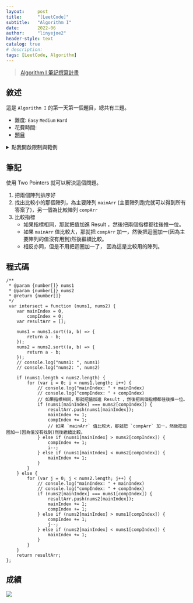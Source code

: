 ```yaml
---
layout:     post
title:      "[LeetCode]"
subtitle:   "Algorithm I"
date:       2022-06
author:     "linyejoe2"
header-style: text
catalog: true
# description: 
tags: [LeetCode, Algorithm]
---
```


>[Algorithm I 筆記撰寫計畫](https://linyejoe2.github.io/2022/06/13/leetcode/Data%20Structure/Data%20Structure%20I/Starting-write-Algorithm-I-Note/)

## 敘述

這是 `Algorithm I` 的第一天第一個題目，總共有三題。

+ 難度: `Easy` `Medium` `Hard`
+ 花費時間: 
+ [題目]()


<details><summary>點我開啟限制與範例</summary>
<pre>

**限制:**

- m == mat.length
- n == mat[i].length
- 1 <= m, n <= 100
- -1000 <= mat[i][j] <= 1000
- 1 <= r, c <= 300

**Example 1:**

```=
Input: nums1 = [1,2,2,1], nums2 = [2,2]
Output: [2,2]
```

**Example 2:**

```=
Input: nums1 = [4,9,5], nums2 = [9,4,9,8,4]
Output: [4,9]
Explanation: [9,4] is also accepted.
```
</pre></details>

## 筆記

使用 Two Pointers 就可以解決這個問題。

1. 把兩個陣列排序好
2. 找出比較小的那個陣列，為主要陣列 `mainArr` (主要陣列跑完就可以得到所有答案了)，另一個為比較陣列 `compArr`
3. 比較指標
    + 如果指標相同，那就把值加進 Result ，然後把兩個指標都往後推一位。
    + 如果 `mainArr` 值比較大，那就把 `compArr` 加一，然後把迴圈加一(因為主要陣列的值沒有用到)然後繼續比較。
    + 相反亦同，但是不用把迴圈加一了， 因為這是比較用的陣列。

## 程式碼

```js=
/**
 * @param {number[]} nums1
 * @param {number[]} nums2
 * @return {number[]}
 */
 var intersect = function (nums1, nums2) {
    var mainIndex = 0,
        compIndex = 0;
    var resultArr = [];

    nums1 = nums1.sort((a, b) => {
        return a - b;
    });
    nums2 = nums2.sort((a, b) => {
        return a - b;
    });
    // console.log("nums1: ", nums1)
    // console.log("nums2: ", nums2)

    if (nums1.length < nums2.length) {
        for (var i = 0; i < nums1.length; i++) {
            // console.log("mainIndex: " + mainIndex)
            // console.log("compIndex: " + compIndex)
            // 如果指標相同，那就把值加進 Result ，然後把兩個指標都往後推一位。
            if (nums1[mainIndex] === nums2[compIndex]) {
                resultArr.push(nums1[mainIndex]);
                mainIndex += 1;
                compIndex += 1;
                // 如果 `mainArr` 值比較大，那就把 `compArr` 加一，然後把迴圈加一(因為值沒有找到)然後繼續比較。
            } else if (nums1[mainIndex] > nums2[compIndex]) {
                compIndex += 1;
                i--;
            } else if (nums1[mainIndex] < nums2[compIndex]) {
                mainIndex += 1;
            }
        }
    } else {
        for (var j = 0; j < nums2.length; j++) {
            // console.log("mainIndex: " + mainIndex)
            // console.log("compIndex: " + compIndex)
            if (nums2[mainIndex] === nums1[compIndex]) {
                resultArr.push(nums2[mainIndex]);
                mainIndex += 1;
                compIndex += 1;
            } else if (nums2[mainIndex] > nums1[compIndex]) {
                compIndex += 1;
                j--;
            } else if (nums2[mainIndex] < nums1[compIndex]) {
                mainIndex += 1;
            }
        }
    }
    return resultArr;
};
```

## 成績

![](https://i.imgur.com/ihYYNK2.png)

<details style='display:none;'><summary>點我開啟舊寫法/失敗寫法</summary>
<pre>



</pre></details>

<!-- ##### 參考資料 -->